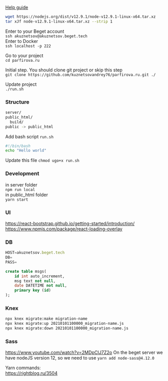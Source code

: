 [Help guide](https://beget.com/ru/kb/how-to/web-apps/node-js#)
``` sh
wget https://nodejs.org/dist/v12.9.1/node-v12.9.1-linux-x64.tar.xz
tar xJf node-v12.9.1-linux-x64.tar.xz --strip 1
```

Enter to your Beget account  
`ssh akuznetsov@akuznetsov.beget.tech`  
Enter to Docker  
`ssh localhost -p 222`  

Go to your project    
`cd parfirova.ru`  

Initial step. You should clone git project or skip this step    
`git clone https://github.com/kuznetsovandrey76/parfirova.ru.git ./`  

Update project  
`./run.sh`  

### Structure  
``` sh
server/
public_html/
  build/
public -> public_html
```

Add bash script `run.sh `
``` sh
#!/bin/bash
echo "Hello world"
```
Update this file `chmod ugo+x run.sh`  


### Development
in server folder  
`npm run local`  
in public_html folder  
`yarn start`  

### UI
https://react-bootstrap.github.io/getting-started/introduction/
https://www.npmjs.com/package/react-loading-overlay


### DB
``` js
HOST=akuznetsov.beget.tech
DB=
PASS=
```
``` sql
create table msgs(
    id int auto_increment,
    msg text not null,
    date DATETIME not null,
    primary key (id)
);
```

### Knex
``` bash
npx knex migrate:make migration-name
npx knex migrate:up 20210101100000_migration-name.js
npx knex migrate:down 20210101100000_migration-name.js
```


### Sass 
https://www.youtube.com/watch?v=2MDpClJ7Z2o
On the beget server we have nodeJS version 12, so we need to use `yarn add node-sass@4.12.0`  

Yarn commands:  
https://rightblog.ru/3504